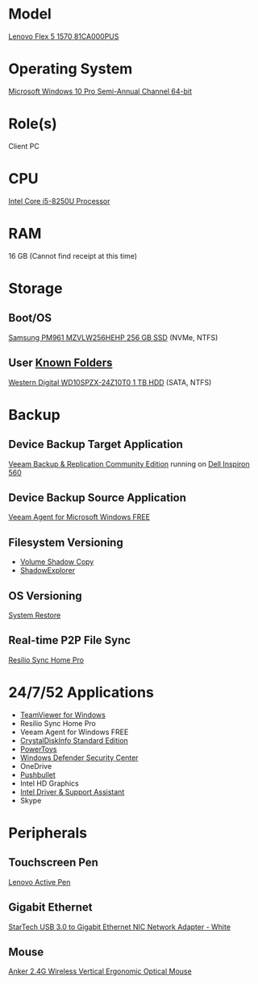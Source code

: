 # Model

[Lenovo Flex 5 1570 81CA000PUS](https://pcsupport.lenovo.com/us/en/products/laptops-and-netbooks/flex-series/flex-5-1570-type-81ca/81ca/81ca000pus)

# Operating System

[Microsoft Windows 10 Pro Semi-Annual Channel 64-bit](https://docs.microsoft.com/en-us/windows/deployment/update/waas-overview#semi-annual-channel)

# Role(s)

Client PC

# CPU

[Intel Core i5-8250U Processor](https://ark.intel.com/content/www/us/en/ark/products/124967/intel-core-i5-8250u-processor-6m-cache-up-to-3-40-ghz.html)

# RAM

16 GB (Cannot find receipt at this time)

# Storage

## Boot/OS

[Samsung PM961 MZVLW256HEHP 256 GB SSD](https://www.samsung.com/semiconductor/ssd/client-ssd/MZVLW256HEHP/) (NVMe, NTFS)

## User [Known Folders](https://docs.microsoft.com/en-us/windows/win32/shell/known-folders)

[Western Digital WD10SPZX-24Z10T0 1 TB HDD](https://www.wd.com/content/dam/wdc/website/downloadable_assets/eng/spec_data_sheet/2879-771437.pdf) (SATA, NTFS)

# Backup

## Device Backup Target Application

[Veeam Backup & Replication Community Edition](https://www.veeam.com/virtual-machine-backup-solution-free.html) running on [Dell Inspiron 560](https://github.com/jdrch/Hardware/blob/master/Dell%20Inspiron%20560.md)

## Device Backup Source Application

[Veeam Agent for Microsoft Windows FREE](https://www.veeam.com/windows-endpoint-server-backup-free.html)

## Filesystem Versioning

* [Volume Shadow Copy](https://docs.microsoft.com/en-us/windows/win32/vss/volume-shadow-copy-service-overview)
* [ShadowExplorer](https://www.shadowexplorer.com/)

## OS Versioning

[System Restore](https://docs.microsoft.com/en-us/windows/win32/sr/system-restore-reference)

## Real-time P2P File Sync

[Resilio Sync Home Pro](https://www.resilio.com/individuals/)

# 24/7/52 Applications

* [TeamViewer for Windows](https://www.teamviewer.com/en-us/download/windows/)
* Resilio Sync Home Pro
* Veeam Agent for Windows FREE
* [CrystalDiskInfo Standard Edition](https://crystalmark.info/en/software/crystaldiskinfo/)
* [PowerToys](https://github.com/microsoft/PowerToys)
* [Windows Defender Security Center](https://www.microsoft.com/en-us/windows/comprehensive-security)
* OneDrive
* [Pushbullet](https://www.pushbullet.com/)
* Intel HD Graphics
* [Intel Driver & Support Assistant](https://www.intel.com/content/www/us/en/support/detect.html)
* Skype

# Peripherals

## Touchscreen Pen

[Lenovo Active Pen](https://www.lenovo.com/us/en/accessories-and-monitors/pens-and-supplies/pens/TAB-ACC-BO-Lenovo-Active-pen-NA/p/GX80K32882)

## Gigabit Ethernet

[StarTech USB 3.0 to Gigabit Ethernet NIC Network Adapter - White](https://www.startech.com/Networking-IO/usb-network-adapters/USB-3-to-Gigabit-Ethernet-NIC-Network-Adapter~USB31000SW)

## Mouse 

[Anker 2.4G Wireless Vertical Ergonomic Optical Mouse](https://www.anker.com/products/variant/anker-24g-wireless-vertical-ergonomic-optical-mouse/A7852011)
